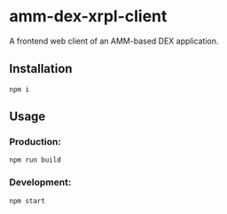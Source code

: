 # amm-dex-xrpl-client
A frontend web client of an AMM-based DEX application.

## Installation
```
npm i
```

## Usage
### Production:
```
npm run build
```

### Development:
```
npm start
```